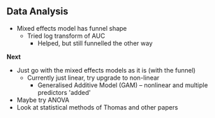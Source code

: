 ## Data Analysis

- Mixed effects model has funnel shape
	- Tried log transform of AUC 
		- Helped, but still funnelled the other way

**Next**
- Just go with the mixed effects models as it is (with the funnel)
	- Currently just linear, try upgrade to non-linear
		- Generalised Additive Model (GAM) – nonlinear and multiple predictors 'added'
- Maybe try ANOVA
- Look at statistical methods of Thomas and other papers